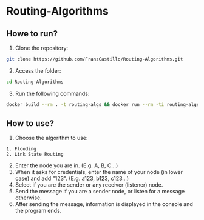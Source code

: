 # Routing-Algorithms

## Howe to run?

1. Clone the repository:
```bash
git clone https://github.com/FranzCastillo/Routing-Algorithms.git
```
2. Access the folder:
```bash
cd Routing-Algorithms 
```

3. Run the following commands:
```bash
docker build --rm . -t routing-algs && docker run --rm -ti routing-algs
```

## How to use?
1. Choose the algorithm to use:
```
1. Flooding
2. Link State Routing
```
2. Enter the node you are in. (E.g. A, B, C...)
3. When it asks for credentials, enter the name of your node (in lower case) and add "123". (E.g. a123, b123, c123...)
4. Select if you are the sender or any receiver (listener) node.
5. Send the message if you are a sender node, or listen for a message otherwise.
6. After sending the message, information is displayed in the console and the program ends.
